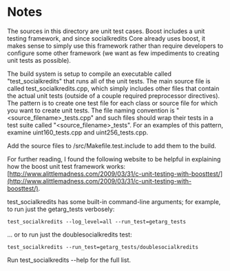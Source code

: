# Notes
The sources in this directory are unit test cases.  Boost includes a
unit testing framework, and since socialkredits Core already uses boost, it makes
sense to simply use this framework rather than require developers to
configure some other framework (we want as few impediments to creating
unit tests as possible).

The build system is setup to compile an executable called "test_socialkredits"
that runs all of the unit tests.  The main source file is called
test_socialkredits.cpp, which simply includes other files that contain the
actual unit tests (outside of a couple required preprocessor
directives).  The pattern is to create one test file for each class or
source file for which you want to create unit tests.  The file naming
convention is "<source_filename>_tests.cpp" and such files should wrap
their tests in a test suite called "<source_filename>_tests".  For an
examples of this pattern, examine uint160_tests.cpp and
uint256_tests.cpp.

Add the source files to /src/Makefile.test.include to add them to the build.

For further reading, I found the following website to be helpful in
explaining how the boost unit test framework works:
[http://www.alittlemadness.com/2009/03/31/c-unit-testing-with-boosttest/](http://www.alittlemadness.com/2009/03/31/c-unit-testing-with-boosttest/).

test_socialkredits has some built-in command-line arguments; for
example, to run just the getarg_tests verbosely:

    test_socialkredits --log_level=all --run_test=getarg_tests

... or to run just the doublesocialkredits test:

    test_socialkredits --run_test=getarg_tests/doublesocialkredits

Run  test_socialkredits --help   for the full list.

